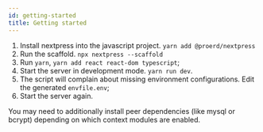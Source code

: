 ```yaml
---
id: getting-started
title: Getting started
---
```


1. Install nextpress into the javascript project. `yarn add @proerd/nextpress`
2. Run the scaffold. `npx nextpress --scaffold`
3. Run `yarn`, `yarn add react react-dom typescript`;
4. Start the server in development mode. `yarn run dev`.
5. The script will complain about missing environment configurations. Edit the generated `envfile.env`;
6. Start the server again.

You may need to additionally install peer dependencies (like mysql or bcrypt) depending on which context modules are enabled.
